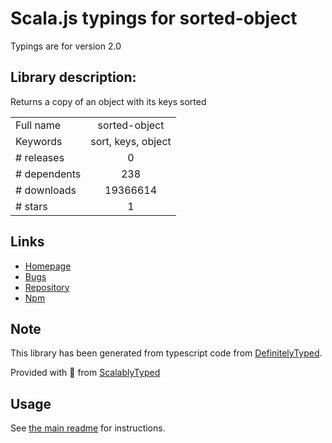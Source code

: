 
# Scala.js typings for sorted-object

Typings are for version 2.0

## Library description:
Returns a copy of an object with its keys sorted

|                    |                 |
| ------------------ | :-------------: |
| Full name          | sorted-object |
| Keywords           | sort, keys, object |
| # releases         | 0 |
| # dependents       | 238 |
| # downloads        | 19366614 |
| # stars            | 1 |

## Links
- [Homepage](https://github.com/domenic/sorted-object#readme)
- [Bugs](https://github.com/domenic/sorted-object/issues)
- [Repository](https://github.com/domenic/sorted-object)
- [Npm](https://www.npmjs.com/package/sorted-object)
    


## Note
This library has been generated from typescript code from [DefinitelyTyped](https://definitelytyped.org).

Provided with :purple_heart: from [ScalablyTyped](https://github.com/oyvindberg/ScalablyTyped)

## Usage
See [the main readme](../../readme.md) for instructions.


